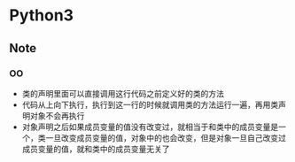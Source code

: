 # Python3

## Note

### OO

- 类的声明里面可以直接调用这行代码之前定义好的类的方法
- 代码从上向下执行，执行到这一行的时候就调用类的方法运行一遍，再用类声明对象不会再执行
- 对象声明之后如果成员变量的值没有改变过，就相当于和类中的成员变量是一个，类一旦改变成员变量的值，对象中的也会改变，但是对象一旦自己改变过成员变量的值，就和类中的成员变量无关了
